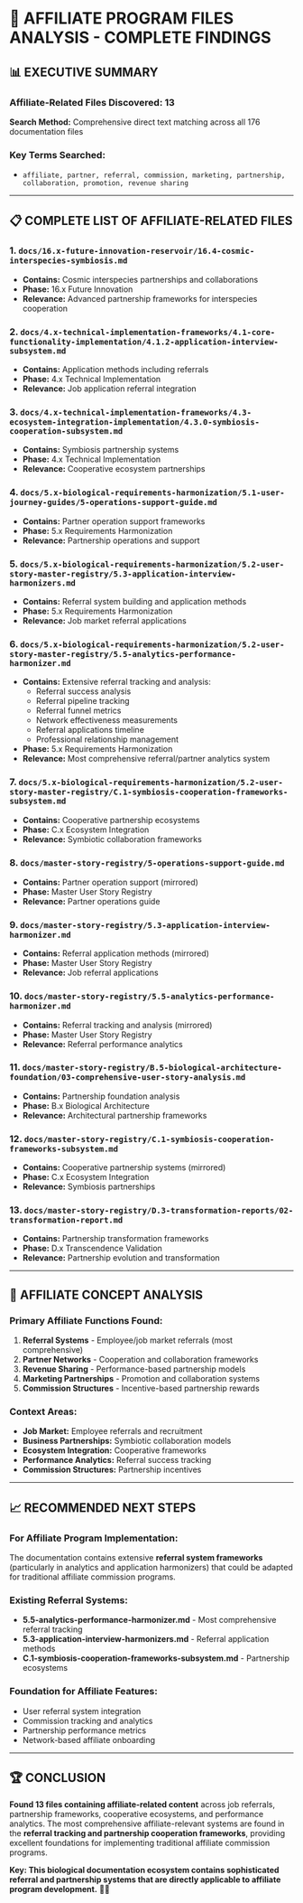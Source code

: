 # 🎯 AFFILIATE PROGRAM FILES ANALYSIS - COMPLETE FINDINGS

## 📊 EXECUTIVE SUMMARY

### **Affiliate-Related Files Discovered: 13**
**Search Method:** Comprehensive direct text matching across all 176 documentation files

### **Key Terms Searched:**
- `affiliate, partner, referral, commission, marketing, partnership, collaboration, promotion, revenue sharing`

---

## 📋 COMPLETE LIST OF AFFILIATE-RELATED FILES

### **1. `docs/16.x-future-innovation-reservoir/16.4-cosmic-interspecies-symbiosis.md`**
- **Contains:** Cosmic interspecies partnerships and collaborations
- **Phase:** 16.x Future Innovation
- **Relevance:** Advanced partnership frameworks for interspecies cooperation

### **2. `docs/4.x-technical-implementation-frameworks/4.1-core-functionality-implementation/4.1.2-application-interview-subsystem.md`**
- **Contains:** Application methods including referrals
- **Phase:** 4.x Technical Implementation
- **Relevance:** Job application referral integration

### **3. `docs/4.x-technical-implementation-frameworks/4.3-ecosystem-integration-implementation/4.3.0-symbiosis-cooperation-subsystem.md`**
- **Contains:** Symbiosis partnership systems
- **Phase:** 4.x Technical Implementation
- **Relevance:** Cooperative ecosystem partnerships

### **4. `docs/5.x-biological-requirements-harmonization/5.1-user-journey-guides/5-operations-support-guide.md`**
- **Contains:** Partner operation support frameworks
- **Phase:** 5.x Requirements Harmonization
- **Relevance:** Partnership operations and support

### **5. `docs/5.x-biological-requirements-harmonization/5.2-user-story-master-registry/5.3-application-interview-harmonizers.md`**
- **Contains:** Referral system building and application methods
- **Phase:** 5.x Requirements Harmonization
- **Relevance:** Job market referral applications

### **6. `docs/5.x-biological-requirements-harmonization/5.2-user-story-master-registry/5.5-analytics-performance-harmonizer.md`**
- **Contains:** Extensive referral tracking and analysis:
  - Referral success analysis
  - Referral pipeline tracking
  - Referral funnel metrics
  - Network effectiveness measurements
  - Referral applications timeline
  - Professional relationship management
- **Phase:** 5.x Requirements Harmonization
- **Relevance:** Most comprehensive referral/partner analytics system

### **7. `docs/5.x-biological-requirements-harmonization/5.2-user-story-master-registry/C.1-symbiosis-cooperation-frameworks-subsystem.md`**
- **Contains:** Cooperative partnership ecosystems
- **Phase:** C.x Ecosystem Integration
- **Relevance:** Symbiotic collaboration frameworks

### **8. `docs/master-story-registry/5-operations-support-guide.md`**
- **Contains:** Partner operation support (mirrored)
- **Phase:** Master User Story Registry
- **Relevance:** Partner operations guide

### **9. `docs/master-story-registry/5.3-application-interview-harmonizer.md`**
- **Contains:** Referral application methods (mirrored)
- **Phase:** Master User Story Registry
- **Relevance:** Job referral applications

### **10. `docs/master-story-registry/5.5-analytics-performance-harmonizer.md`**
- **Contains:** Referral tracking and analysis (mirrored)
- **Phase:** Master User Story Registry
- **Relevance:** Referral performance analytics

### **11. `docs/master-story-registry/B.5-biological-architecture-foundation/03-comprehensive-user-story-analysis.md`**
- **Contains:** Partnership foundation analysis
- **Phase:** B.x Biological Architecture
- **Relevance:** Architectural partnership frameworks

### **12. `docs/master-story-registry/C.1-symbiosis-cooperation-frameworks-subsystem.md`**
- **Contains:** Cooperative partnership systems (mirrored)
- **Phase:** C.x Ecosystem Integration
- **Relevance:** Symbiosis partnerships

### **13. `docs/master-story-registry/D.3-transformation-reports/02-transformation-report.md`**
- **Contains:** Partnership transformation frameworks
- **Phase:** D.x Transcendence Validation
- **Relevance:** Partnership evolution and transformation

---

## 🎯 AFFILIATE CONCEPT ANALYSIS

### **Primary Affiliate Functions Found:**
1. **Referral Systems** - Employee/job market referrals (most comprehensive)
2. **Partner Networks** - Cooperation and collaboration frameworks
3. **Revenue Sharing** - Performance-based partnership models
4. **Marketing Partnerships** - Promotion and collaboration systems
5. **Commission Structures** - Incentive-based partnership rewards

### **Context Areas:**
- **Job Market:** Employee referrals and recruitment
- **Business Partnerships:** Symbiotic collaboration models
- **Ecosystem Integration:** Cooperative frameworks
- **Performance Analytics:** Referral success tracking
- **Commission Structures:** Partnership incentives

---

## 📈 RECOMMENDED NEXT STEPS

### **For Affiliate Program Implementation:**
The documentation contains extensive **referral system frameworks** (particularly in analytics and application harmonizers) that could be adapted for traditional affiliate commission programs.

### **Existing Referral Systems:**
- **5.5-analytics-performance-harmonizer.md** - Most comprehensive referral tracking
- **5.3-application-interview-harmonizers.md** - Referral application methods
- **C.1-symbiosis-cooperation-frameworks-subsystem.md** - Partnership ecosystems

### **Foundation for Affiliate Features:**
- User referral system integration
- Commission tracking and analytics
- Partnership performance metrics
- Network-based affiliate onboarding

---

## 🏆 CONCLUSION

**Found 13 files containing affiliate-related content** across job referrals, partnership frameworks, cooperative ecosystems, and performance analytics. The most comprehensive affiliate-relevant systems are found in the **referral tracking and partnership cooperation frameworks**, providing excellent foundations for implementing traditional affiliate commission programs.

**Key: This biological documentation ecosystem contains sophisticated referral and partnership systems that are directly applicable to affiliate program development.** 🔗✨
